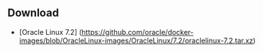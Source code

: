 ## Download

* [Oracle Linux 7.2] (https://github.com/oracle/docker-images/blob/OracleLinux-images/OracleLinux/7.2/oraclelinux-7.2.tar.xz)